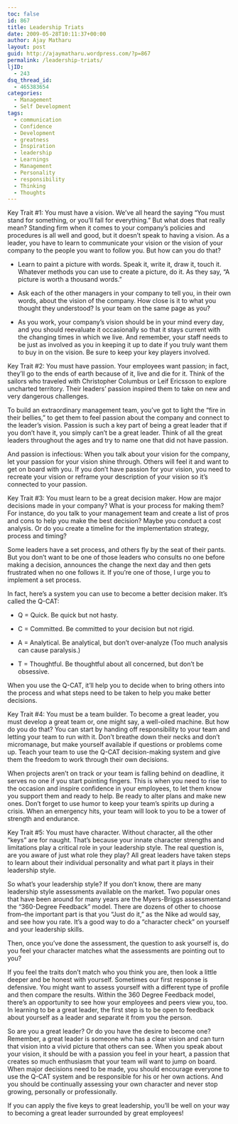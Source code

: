 ```yaml
---
toc: false
id: 867
title: Leadership Triats
date: 2009-05-28T10:11:37+00:00
author: Ajay Matharu
layout: post
guid: http://ajaymatharu.wordpress.com/?p=867
permalink: /leadership-triats/
ljID:
  - 243
dsq_thread_id:
  - 465383654
categories:
  - Management
  - Self Development
tags:
  - communication
  - Confidence
  - Development
  - greatness
  - Inspiration
  - leadership
  - Learnings
  - Management
  - Personality
  - responsibility
  - Thinking
  - Thoughts
---
```

Key Trait #1: You must have a vision. We&#8217;ve all heard the saying &#8220;You must stand for something, or you&#8217;ll fall for everything.&#8221; But what does that really mean? Standing firm when it comes to your company&#8217;s policies and procedures is all well and good, but it doesn&#8217;t speak to having a vision. As a leader, you have to learn to communicate your vision or the vision of your company to the people you want to follow you. But how can you do that?

* Learn to paint a picture with words. Speak it, write it, draw it, touch it. Whatever methods you can use to create a picture, do it. As they say, &#8220;A picture is worth a thousand words.&#8221;
      
* Ask each of the other managers in your company to tell you, in their own words, about the vision of the company. How close is it to what you thought they understood? Is your team on the same page as you?
      
* As you work, your company&#8217;s vision should be in your mind every day, and you should reevaluate it occasionally so that it stays current with the changing times in which we live. And remember, your staff needs to be just as involved as you in keeping it up to date if you truly want them to buy in on the vision. Be sure to keep your key players involved.

Key Trait #2: You must have passion. Your employees want passion; in fact, they&#8217;ll go to the ends of earth because of it, live and die for it. Think of the sailors who traveled with Christopher Columbus or Leif Ericsson to explore uncharted territory. Their leaders&#8217; passion inspired them to take on new and very dangerous challenges.

To build an extraordinary management team, you&#8217;ve got to light the &#8220;fire in their bellies,&#8221; to get them to feel passion about the company and connect to the leader&#8217;s vision. Passion is such a key part of being a great leader that if you don&#8217;t have it, you simply can&#8217;t be a great leader. Think of all the great leaders throughout the ages and try to name one that did not have passion.

And passion is infectious: When you talk about your vision for the company, let your passion for your vision shine through. Others will feel it and want to get on board with you. If you don&#8217;t have passion for your vision, you need to recreate your vision or reframe your description of your vision so it&#8217;s connected to your passion.

Key Trait #3: You must learn to be a great decision maker. How are major decisions made in your company? What is your process for making them? For instance, do you talk to your management team and create a list of pros and cons to help you make the best decision? Maybe you conduct a cost analysis. Or do you create a timeline for the implementation strategy, process and timing?

Some leaders have a set process, and others fly by the seat of their pants. But you don&#8217;t want to be one of those leaders who consults no one before making a decision, announces the change the next day and then gets frustrated when no one follows it. If you&#8217;re one of those, I urge you to implement a set process.

In fact, here&#8217;s a system you can use to become a better decision maker. It&#8217;s called the Q-CAT:

* Q = Quick. Be quick but not hasty.
      
* C = Committed. Be committed to your decision but not rigid.
      
* A = Analytical. Be analytical, but don&#8217;t over-analyze (Too much analysis can cause paralysis.)
      
* T = Thoughtful. Be thoughtful about all concerned, but don&#8217;t be obsessive.

When you use the Q-CAT, it&#8217;ll help you to decide when to bring others into the process and what steps need to be taken to help you make better decisions.

Key Trait #4: You must be a team builder. To become a great leader, you must develop a great team or, one might say, a well-oiled machine. But how do you do that? You can start by handing off responsibility to your team and letting your team to run with it. Don&#8217;t breathe down their necks and don&#8217;t micromanage, but make yourself available if questions or problems come up. Teach your team to use the Q-CAT decision-making system and give them the freedom to work through their own decisions.

When projects aren&#8217;t on track or your team is falling behind on deadline, it serves no one if you start pointing fingers. This is when you need to rise to the occasion and inspire confidence in your employees, to let them know you support them and ready to help. Be ready to alter plans and make new ones. Don&#8217;t forget to use humor to keep your team&#8217;s spirits up during a crisis. When an emergency hits, your team will look to you to be a tower of strength and endurance.

Key Trait #5: You must have character. Without character, all the other &#8220;keys&#8221; are for naught. That&#8217;s because your innate character strengths and limitations play a critical role in your leadership style. The real question is, are you aware of just what role they play? All great leaders have taken steps to learn about their individual personality and what part it plays in their leadership style.

So what&#8217;s your leadership style? If you don&#8217;t know, there are many leadership style assessments available on the market. Two popular ones that have been around for many years are the Myers-Briggs assessmentand the &#8220;360-Degree Feedback&#8221; model. There are dozens of other to choose from&#8211;the important part is that you &#8220;Just do it,&#8221; as the Nike ad would say, and see how you rate. It&#8217;s a good way to do a &#8220;character check&#8221; on yourself and your leadership skills.

Then, once you&#8217;ve done the assessment, the question to ask yourself is, do you feel your character matches what the assessments are pointing out to you?

If you feel the traits don&#8217;t match who you think you are, then look a little deeper and be honest with yourself. Sometimes our first response is defensive. You might want to assess yourself with a different type of profile and then compare the results. Within the 360 Degree Feedback model, there&#8217;s an opportunity to see how your employees and peers view you, too. In learning to be a great leader, the first step is to be open to feedback about yourself as a leader and separate it from you the person.

So are you a great leader? Or do you have the desire to become one? Remember, a great leader is someone who has a clear vision and can turn that vision into a vivid picture that others can see. When you speak about your vision, it should be with a passion you feel in your heart, a passion that creates so much enthusiasm that your team will want to jump on board. When major decisions need to be made, you should encourage everyone to use the Q-CAT system and be responsible for his or her own actions. And you should be continually assessing your own character and never stop growing, personally or professionally.

If you can apply the five keys to great leadership, you&#8217;ll be well on your way to becoming a great leader surrounded by great employees!
